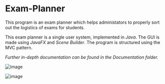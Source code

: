# Exam-Planner
This program is an exam planner which helps administators to properly sort out the logistics of exams for students.

This exam planner is a single user system, implemented in _Java_. The GUI is made using _JavaFX_ and _Scene Builder_. The program is structured using the MVC pattern.

_Further in-depth documentation can be found in the Documentation folder._

![image](https://user-images.githubusercontent.com/71009398/109994433-9901a200-7d0d-11eb-984e-5db2b45e9542.png)

![image](https://user-images.githubusercontent.com/71009398/109994518-ae76cc00-7d0d-11eb-9e20-c5acdde8859a.png)
